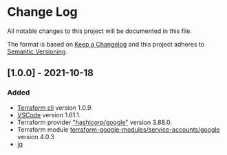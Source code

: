 # Change Log

All notable changes to this project will be documented in this file.

The format is based on [Keep a Changelog](http://keepachangelog.com/)
and this project adheres to [Semantic Versioning](http://semver.org/).

## [1.0.0] - 2021-10-18

### Added

- [Terraform cli](https://www.terraform.io) version 1.0.9.
- [VSCode](https://code.visualstudio.com) version 1.61.1.
- Terraform provider ["hashicorp/google"](https://registry.terraform.io/providers/hashicorp/google/3.88.0) version 3.88.0.
- Terraform module [terraform-google-modules/service-accounts/google](https://github.com/terraform-google-modules/terraform-google-service-accounts) version 4.0.3
- [jq](https://stedolan.github.io/jq/download/)